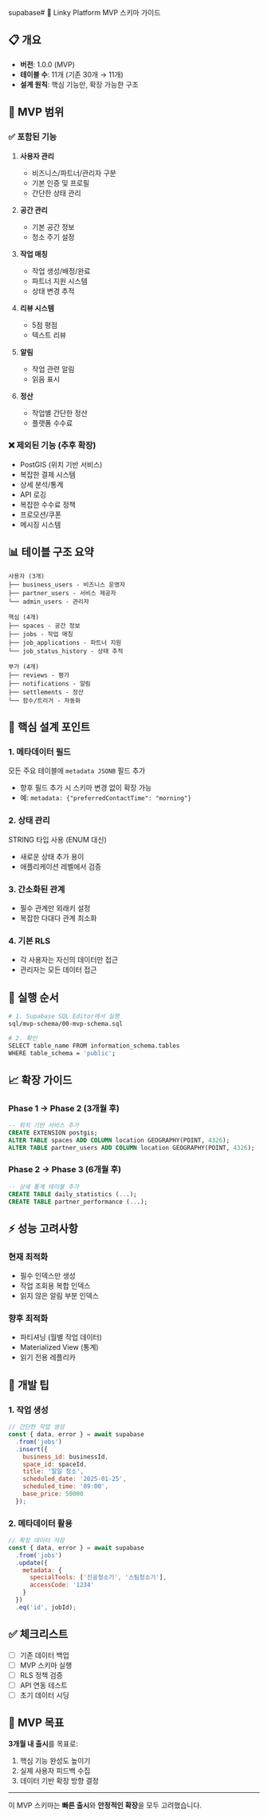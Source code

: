 supabase# 🚀 Linky Platform MVP 스키마 가이드

## 📋 개요
- **버전**: 1.0.0 (MVP)
- **테이블 수**: 11개 (기존 30개 → 11개)
- **설계 원칙**: 핵심 기능만, 확장 가능한 구조

## 🎯 MVP 범위

### ✅ 포함된 기능
1. **사용자 관리**
   - 비즈니스/파트너/관리자 구분
   - 기본 인증 및 프로필
   - 간단한 상태 관리

2. **공간 관리**
   - 기본 공간 정보
   - 청소 주기 설정

3. **작업 매칭**
   - 작업 생성/배정/완료
   - 파트너 지원 시스템
   - 상태 변경 추적

4. **리뷰 시스템**
   - 5점 평점
   - 텍스트 리뷰

5. **알림**
   - 작업 관련 알림
   - 읽음 표시

6. **정산**
   - 작업별 간단한 정산
   - 플랫폼 수수료

### ❌ 제외된 기능 (추후 확장)
- PostGIS (위치 기반 서비스)
- 복잡한 결제 시스템
- 상세 분석/통계
- API 로깅
- 복잡한 수수료 정책
- 프로모션/쿠폰
- 메시징 시스템

## 📊 테이블 구조 요약

```
사용자 (3개)
├── business_users - 비즈니스 운영자
├── partner_users - 서비스 제공자
└── admin_users - 관리자

핵심 (4개)
├── spaces - 공간 정보
├── jobs - 작업 매칭
├── job_applications - 파트너 지원
└── job_status_history - 상태 추적

부가 (4개)
├── reviews - 평가
├── notifications - 알림
├── settlements - 정산
└── 함수/트리거 - 자동화
```

## 🔑 핵심 설계 포인트

### 1. **메타데이터 필드**
모든 주요 테이블에 `metadata JSONB` 필드 추가
- 향후 필드 추가 시 스키마 변경 없이 확장 가능
- 예: `metadata: {"preferredContactTime": "morning"}`

### 2. **상태 관리**
STRING 타입 사용 (ENUM 대신)
- 새로운 상태 추가 용이
- 애플리케이션 레벨에서 검증

### 3. **간소화된 관계**
- 필수 관계만 외래키 설정
- 복잡한 다대다 관계 최소화

### 4. **기본 RLS**
- 각 사용자는 자신의 데이터만 접근
- 관리자는 모든 데이터 접근

## 🚦 실행 순서

```bash
# 1. Supabase SQL Editor에서 실행
sql/mvp-schema/00-mvp-schema.sql

# 2. 확인
SELECT table_name FROM information_schema.tables 
WHERE table_schema = 'public';
```

## 📈 확장 가이드

### Phase 1 → Phase 2 (3개월 후)
```sql
-- 위치 기반 서비스 추가
CREATE EXTENSION postgis;
ALTER TABLE spaces ADD COLUMN location GEOGRAPHY(POINT, 4326);
ALTER TABLE partner_users ADD COLUMN location GEOGRAPHY(POINT, 4326);
```

### Phase 2 → Phase 3 (6개월 후)
```sql
-- 상세 통계 테이블 추가
CREATE TABLE daily_statistics (...);
CREATE TABLE partner_performance (...);
```

## ⚡ 성능 고려사항

### 현재 최적화
- 필수 인덱스만 생성
- 작업 조회용 복합 인덱스
- 읽지 않은 알림 부분 인덱스

### 향후 최적화
- 파티셔닝 (월별 작업 데이터)
- Materialized View (통계)
- 읽기 전용 레플리카

## 🔧 개발 팁

### 1. 작업 생성
```javascript
// 간단한 작업 생성
const { data, error } = await supabase
  .from('jobs')
  .insert({
    business_id: businessId,
    space_id: spaceId,
    title: '일일 청소',
    scheduled_date: '2025-01-25',
    scheduled_time: '09:00',
    base_price: 50000
  });
```

### 2. 메타데이터 활용
```javascript
// 확장 데이터 저장
const { data, error } = await supabase
  .from('jobs')
  .update({
    metadata: {
      specialTools: ['진공청소기', '스팀청소기'],
      accessCode: '1234'
    }
  })
  .eq('id', jobId);
```

## ✅ 체크리스트

- [ ] 기존 데이터 백업
- [ ] MVP 스키마 실행
- [ ] RLS 정책 검증
- [ ] API 연동 테스트
- [ ] 초기 데이터 시딩

## 🎯 MVP 목표

**3개월 내 출시**를 목표로:
1. 핵심 기능 완성도 높이기
2. 실제 사용자 피드백 수집
3. 데이터 기반 확장 방향 결정

---

이 MVP 스키마는 **빠른 출시**와 **안정적인 확장**을 모두 고려했습니다.